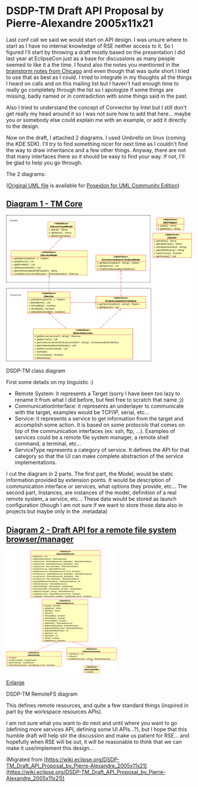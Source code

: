 

DSDP-TM Draft API Proposal by Pierre-Alexandre 2005x11x21
=========================================================

Last conf call we said we would start on API design. I was unsure where to start as I have no internal knowledge of RSE neither access to it. So I figured I'll start by throwing a draft mostly based on the presentation I did last year at EclipseCon just as a base for discussions as many people seemed to like it a the time. I found also the notes you mentioned in the [brainstorm notes from Chicago](https://www.eclipse.org/dsdp/tm/meetingnotes/ff01_chicago/DSDPTM_Brainstorming_2005-10-14.htm) and even though that was quite short I tried to use that as best as I could. I tried to integrate in my thoughts all the things I heard on calls and on this mailing list but I haven't had enough time to really go completely through the list so I apologize if some things are missing, badly named or in contradiction with some things said in the past.

Also I tried to understand the concept of Connector by Intel but I still don't get really my head around it so I was not sure how to add that here... maybe you or somebody else could explain me with an example, or add it directly to the design.

Now on the draft, I attached 2 diagrams. I used Umbrello on linux (coming the KDE SDK). I'll try to find something nicer for next time as I couldn't find the way to draw inheritance and a few other things. Anyway, there are not that many interfaces there so it should be easy to find your way. If not, I'll be glad to help you go through.

The 2 diagrams:

([Original UML file](https://www.eclipse.org/dsdp/tm/doc/rsf/rsfmodel.zuml) is available for [Poseidon for UML Community Edition](http://gentleware.com/downloadcenter.0.html))

[Diagram 1 - TM Core](./images/DSDP-TM_core_class_diagram_2005x11x21.jpg "DSDP-TM core class diagram 2005x11x21.jpg")
-------------------------------------------------------------------------------------------------------------------------------------------------------

![DSDP-TM core class diagram 2005x11x21](./images/DSDP-TM_core_class_diagram_2005x11x21.jpg)

DSDP-TM class diagram

First some details on my linguistic :)

*   Remote System: it represents a Target (sorry I have been too lazy to rename it from what I did before, but feel free to scratch that name ;))
*   CommunicationInterface: it represents an underlayer to communicate with the target, examples would be TCP/IP, serial, etc...
*   Service: it represents a service to get information from the target and accomplish some action. It is based on some protocols that comes on top of the communication interfaces (ex: ssh, ftp, ...). Examples of services could be a remote file system manager, a remote shell command, a terminal, etc...
*   ServiceType represents a category of service. It defines the API for that category so that the UI can make complete abstraction of the service implementations.

I cut the diagram in 2 parts. The first part, the Model, would be static information provided by extension points. It would be description of communication interface or services, what options they provide, etc... The second part, Instances, are instances of the model, definition of a real remote system, a service, etc... These data would be stored as launch configuration (though I am not sure if we want to store those data also in projects but maybe only in the .metadata)

[Diagram 2 - Draft API for a remote file system browser/manager](./images/DSDP-TM_RemoteFS_class_diagram_2005x11x21.png "DSDP-TM RemoteFS class diagram 2005x11x21.png")
----------------------------------------------------------------------------------------------------------------------------------------------------------------------------

![](./images/300px-DSDP-TM_RemoteFS_class_diagram_2005x11x21.png)

[Enlarge](./images/DSDP-TM_RemoteFS_class_diagram_2005x11x21.png)

DSDP-TM RemoteFS diagram

This defines remote resources, and quite a few standard things (inspired in part by the workspace resources APIs).

I am not sure what you want to do next and until where you want to go (defining more services API, defining some UI APIs...?), but I hope that this humble draft will help stir the discussion and make us patient for RSE... and hopefully when RSE will be out, it will be reasonable to think that we can make it use/implement this design...


(Migrated from [https://wiki.eclipse.org/DSDP-TM_Draft_API_Proposal_by_Pierre-Alexandre_2005x11x21](https://wiki.eclipse.org/DSDP-TM_Draft_API_Proposal_by_Pierre-Alexandre_2005x11x21))